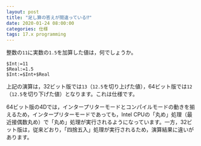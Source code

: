 ```yaml
---
layout: post
title: "足し算の答えが間違っている⁉︎"
date: 2020-01-24 08:00:00
categories: 仕様
tags: 17.x programming
---
```


整数の``11``に実数の``1.5``を加算した値は，何でしょうか。

```
$Int:=11
$Real:=1.5
$Int:=$Int+$Real
```

上記の演算は，32ビット版では``13``（``12.5``を切り上げた値），64ビット版では``12``（``12.5``を切り下げた値）となります。これは仕様です。

64ビット版の4Dでは，インタープリターモードとコンパイルモードの動きを揃えるため，インタープリターモードであっても，Intel CPUの「丸め」処理（最近接偶数丸め）で「丸め」処理が実行されるようになっています。一方，32ビット版は，従来どおり，「四捨五入」処理が実行されるため，演算結果に違いがあります。
